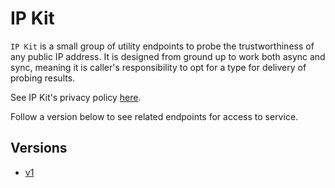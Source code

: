 # IP Kit
`IP Kit` is a small group of utility endpoints to probe the trustworthiness of any public IP address.
It is designed from ground up to work both async and sync, meaning it is caller's responsibility to opt for
a type for delivery of probing results.

See IP Kit's privacy policy [here](PRIVACY.md).

Follow a version below to see related endpoints for access to service.

## Versions
- [v1](v1)
<!--
- [v2](v2)
-->
